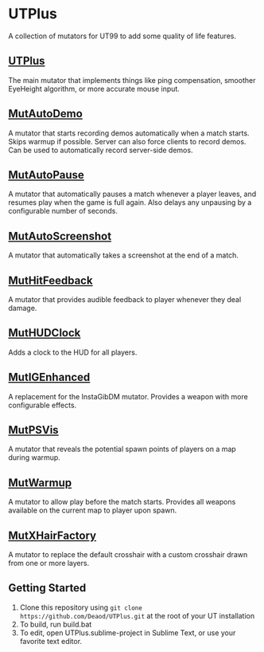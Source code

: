 # UTPlus

A collection of mutators for UT99 to add some quality of life features.

## [UTPlus](Docs/UTPlus.md)
The main mutator that implements things like ping compensation, smoother EyeHeight algorithm, or more accurate mouse input.

## [MutAutoDemo](Docs/MutAutoDemo.md)
A mutator that starts recording demos automatically when a match starts. Skips warmup if possible. Server can also force clients to record demos. Can be used to automatically record server-side demos.

## [MutAutoPause](Docs/MutAutoPause.md)
A mutator that automatically pauses a match whenever a player leaves, and resumes play when the game is full again. Also delays any unpausing by a configurable number of seconds.

## [MutAutoScreenshot](Docs/MutAutoScreenshot.md)
A mutator that automatically takes a screenshot at the end of a match.

## [MutHitFeedback](Docs/MutHitFeedback.md)
A mutator that provides audible feedback to player whenever they deal damage. 

## [MutHUDClock](Docs/MutHUDClock.md)
Adds a clock to the HUD for all players.

## [MutIGEnhanced](Docs/MutIGEnhanced.md)
A replacement for the InstaGibDM mutator. Provides a weapon with more configurable effects.

## [MutPSVis](Docs/MutPSVis.md)
A mutator that reveals the potential spawn points of players on a map during warmup. 

## [MutWarmup](Docs/MutWarmup.md)
A mutator to allow play before the match starts. Provides all weapons available on the current map to player upon spawn.

## [MutXHairFactory](Docs/MutXHairFactory.md)
A mutator to replace the default crosshair with a custom crosshair drawn from one or more layers.

## Getting Started

1. Clone this repository using `git clone https://github.com/Deaod/UTPlus.git` at the root of your UT installation
2. To build, run build.bat
3. To edit, open UTPlus.sublime-project in Sublime Text, or use your favorite text editor.
